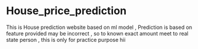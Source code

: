 # House_price_prediction
This is House prediction website based on ml model , Prediction is based on feature provided may be incorrect , so to known exact amount meet to real state person , this is only for practice purpose 
hii 